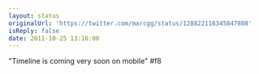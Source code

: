```yaml
---
layout: status
originalUrl: 'https://twitter.com/marcgg/status/128822116345847808'
isReply: false
date: 2011-10-25 13:16:00
---
```


"Timeline is coming very soon on mobile" #f8
